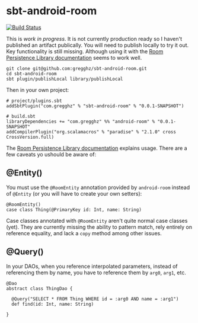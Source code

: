 # sbt-android-room

[![Build Status](https://travis-ci.org/lucidsoftware/sbt-android-room.svg)](https://travis-ci.org/lucidsoftware/sbt-android-room)

This is _work in progress_. It is not currently production ready so I haven't published an artifact publically. You will need to publish locally to try it out. Key functionality is still missing. Although using it with the [Room Persistence Library documentation](https://developer.android.com/topic/libraries/architecture/room.html) seems to work well.

    git clone git@github.com:gregghz/sbt-android-room.git
    cd sbt-android-room
    sbt plugin/publishLocal library/publishLocal

Then in your own project:

    # project/plugins.sbt
    addSbtPlugin("com.gregghz" % "sbt-android-room" % "0.0.1-SNAPSHOT")

    # build.sbt
    libraryDependencies += "com.gregghz" %% "android-room" % "0.0.1-SNAPSHOT"
    addCompilerPlugin("org.scalamacros" % "paradise" % "2.1.0" cross CrossVersion.full)

The [Room Persistence Library documentation](https://developer.android.com/topic/libraries/architecture/room.html) explains usage. There are a few caveats yo ushould be aware of:

## @Entity()

 You must use the `@RoomEntity` annotation provided by `android-room` instead of `@Entity` (or you will have to create your own setters):

    @RoomEntity()
    case class Thing(@PrimaryKey id: Int, name: String)

Case classes annotated with `@RoomEntity` aren't quite normal case classes (yet). They are currently missing the ability to pattern match, rely entirely on reference equality, and lack a `copy` method among other issues.

## @Query()

In your DAOs, when you reference interpolated parameters, instead of referencing them by name, you have to reference them by `arg0`, `arg1`, etc.

    @Dao
    abstract class ThingDao {

      @Query("SELECT * FROM Thing WHERE id = :arg0 AND name = :arg1")
      def find(id: Int, name: String)

    }
